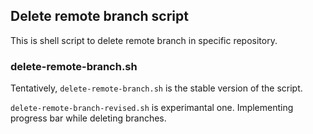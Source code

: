 ## Delete remote branch script
This is shell script to delete remote branch in specific repository.

### delete-remote-branch.sh
Tentatively, `delete-remote-branch.sh` is the stable version of the script.


`delete-remote-branch-revised.sh` is experimantal one.
Implementing progress bar while deleting branches.
